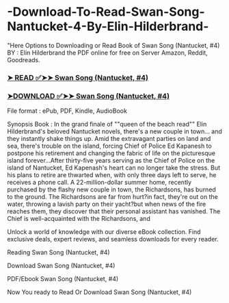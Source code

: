 # -Download-To-Read-Swan-Song-Nantucket-4-By-Elin-Hilderbrand-

"Here Options to Downloading or Read Book of Swan Song (Nantucket, #4) BY : Elin Hilderbrand the PDF online for free on Server Amazon, Reddit, Goodreads.

### [➤ READ ✅➤➤ Swan Song (Nantucket, #4)](https://en.ebooksteach.xyz/?book=200484931-swan-song)
### [➤DOWNLOAD ✅➤➤ Swan Song (Nantucket, #4)](https://en.ebooksteach.xyz/?book=200484931-swan-song)

File format : ePub, PDF, Kindle, AudioBook

Synopsis Book : In the grand finale of ""queen of the beach read"" Elin Hilderbrand's beloved Nantucket novels, there's a new couple in town... and they instantly shake things up. Amid the extravagant parties on land and sea, there's trouble on the island, forcing Chief of Police Ed Kapanesh to postpone his retirement and changing the fabric of life on the picturesque island forever...After thirty-five years serving as the Chief of Police on the island of Nantucket, Ed Kapenash's heart can no longer take the stress. But his plans to retire are thwarted when, with only three days left to serve, he receives a phone call. A 22-million-dollar summer home, recently purchased by the flashy new couple in town, the Richardsons, has burned to the ground. The Richardsons are far from hurt?in fact, they're out on the water, throwing a lavish party on their yacht?but when news of the fire reaches them, they discover that their personal assistant has vanished. The Chief is well-acquainted with the Richardsons, and 

Unlock a world of knowledge with our diverse eBook collection. Find exclusive deals, expert reviews, and seamless downloads for every reader.

Reading Swan Song (Nantucket, #4)

Download Swan Song (Nantucket, #4)

PDF/Ebook Swan Song (Nantucket, #4)

Now You ready to Read Or Download Swan Song (Nantucket, #4)
